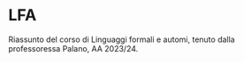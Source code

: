# LFA

Riassunto del corso di Linguaggi formali e automi, tenuto dalla professoressa Palano, AA 2023/24.

